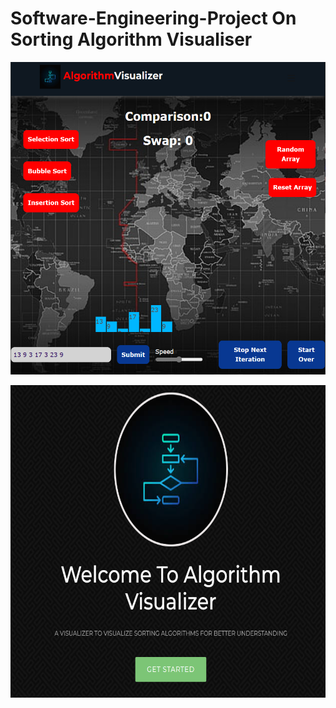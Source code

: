 # Software-Engineering-Project On Sorting Algorithm Visualiser
<p>
  <img src="https://github.com/Prince-hash-lab/DSAvisualizer/blob/main/s5.png" width="900" height="500" title="hover text">
</p>
<!-- https://github.com/Prince-hash-lab/Instagram_App/blob/main/assets/assets/s2.png -->

<p>
  <img src="https://github.com/Prince-hash-lab/DSAvisualizer/blob/main/s4.png" width="900" height="500" title="hover text">
</p>

